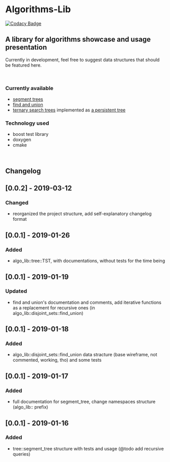 # Algorithms-Lib #

[![Codacy Badge](https://api.codacy.com/project/badge/Grade/5d90d7cf3e1b4b5f9b55613dc29b7a4e)](https://app.codacy.com/app/vanbinhstudios/Algorithms-Lib?utm_source=github.com&utm_medium=referral&utm_content=fiffeek/Algorithms-Lib&utm_campaign=Badge_Grade_Dashboard)

## A library for algorithms showcase and usage presentation ##

Currently in development, feel free to suggest data structures
that should be featured here.

<br>

### Currently available ###
- <a href="https://en.wikipedia.org/wiki/Segment_tree">segment trees</a>
- <a href="https://en.wikipedia.org/wiki/Disjoint-set_data_structure">find and union</a>
- <a href="https://en.wikipedia.org/wiki/Ternary_search_tree">ternary search trees</a> implemented as <a href="https://en.wikipedia.org/wiki/Persistent_data_structure">a persistent tree</a>

### Technology used ###
- boost test library
- doxygen
- cmake

<br>

## Changelog ##

## [0.0.2] - 2019-03-12
### Changed
- reorganized the project structure, add self-explanatory changelog format

## [0.0.1] - 2019-01-26
### Added
- algo_lib::tree::TST, with documentations, without tests for the time being

## [0.0.1] - 2019-01-19
### Updated
- find and union's documentation and comments, add iterative functions as a replacement for recursive ones (in algo_lib::disjoint_sets::find_union)

## [0.0.1] - 2019-01-18
### Added
- algo_lib::disjoint_sets::find_union data stracture (base wireframe, not commented, working, tho) and some tests

## [0.0.1] - 2019-01-17
### Added
- full documentation for segment_tree, change namespaces structure (algo_lib:: prefix)

## [0.0.1] - 2019-01-16
### Added
- tree::segment_tree structure with tests and usage (@todo add recursive queries)
